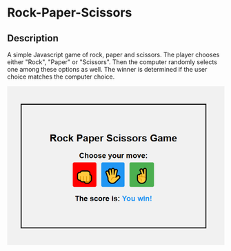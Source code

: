 # Rock-Paper-Scissors

## Description
A simple Javascript game of rock, paper and scissors.
The player chooses either "Rock", "Paper" or "Scissors". Then the
computer randomly selects one among these options as well. The winner is determined if the user choice matches the computer choice.

![](./assets/rock.png)